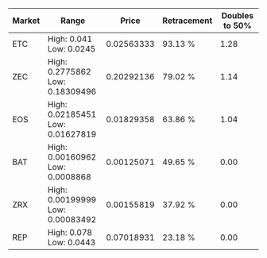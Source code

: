 | Market | Range | Price| Retracement | Doubles to 50% |
| --- | --- | --- | --- | --- |
| ETC | High: 0.041<br />Low: 0.0245 | 0.02563333 | 93.13 % | 1.28 |
| ZEC | High: 0.2775862<br />Low: 0.18309496 | 0.20292136 | 79.02 % | 1.14 |
| EOS | High: 0.02185451<br />Low: 0.01627819 | 0.01829358 | 63.86 % | 1.04 |
| BAT | High: 0.00160962<br />Low: 0.0008868 | 0.00125071 | 49.65 % | 0.00 |
| ZRX | High: 0.00199999<br />Low: 0.00083492 | 0.00155819 | 37.92 % | 0.00 |
| REP | High: 0.078<br />Low: 0.0443 | 0.07018931 | 23.18 % | 0.00 |
